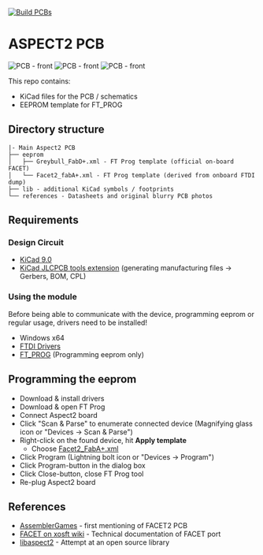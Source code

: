 [![Build PCBs](https://github.com/xboxoneresearch/ASPECT2-PCB/actions/workflows/build_pcbs.yml/badge.svg)](https://github.com/xboxoneresearch/ASPECT2-PCB/actions/workflows/build_pcbs.yml)

# ASPECT2 PCB

![PCB - front](https://xboxoneresearch.github.io/ASPECT2-PCB/3D/FACET-3D_top.png)
![PCB - front](https://xboxoneresearch.github.io/ASPECT2-PCB/3D/FACET-3D_top30deg.png)
![PCB - front](https://xboxoneresearch.github.io/ASPECT2-PCB/3D/FACET-3D_bottom.png)


This repo contains:

* KiCad files for the PCB / schematics
* EEPROM template for FT_PROG

## Directory structure

```text
|- Main Aspect2 PCB
├── eeprom
│   ├── Greybull_FabD+.xml - FT Prog template (official on-board FACET)
│   └── Facet2_fabA+.xml - FT Prog template (derived from onboard FTDI dump)
├── lib - additional KiCad symbols / footprints
└── references - Datasheets and original blurry PCB photos
```

## Requirements

### Design Circuit

* [KiCad 9.0](https://www.kicad.org/download/)
* [KiCad JLCPCB tools extension](https://github.com/Bouni/kicad-jlcpcb-tools) (generating manufacturing files -> Gerbers, BOM, CPL)

### Using the module

Before being able to communicate with the device, programming eeprom or regular usage, drivers need to be installed!

* Windows x64
* [FTDI Drivers](https://ftdichip.com/wp-content/uploads/2021/08/CDM212364_Setup.zip)
* [FT_PROG](https://ftdichip.com/utilities/#ft_prog) (Programming eeprom only)

## Programming the eeprom

* Download & install drivers
* Download & open FT Prog
* Connect Aspect2 board
* Click "Scan & Parse" to enumerate connected device (Magnifying glass icon or "Devices -> Scan & Parse")
* Right-click on the found device, hit **Apply template**
  - Choose [Facet2_FabA+.xml](./eeprom/Facet2_FabA+.xml)
* Click Program (Lightning bolt icon or "Devices -> Program")
* Click Program-button in the dialog box
* Click Close-button, close FT Prog tool
* Re-plug Aspect2 board

## References

- [AssemblerGames](https://web.archive.org/web/20250327165519/https://assemblergames.org/viewtopic.php?p=870129) - first mentioning of FACET2 PCB
- [FACET on xosft wiki](https://xboxoneresearch.github.io/wiki/hardware/facet/) - Technical documentation of FACET port
- [libaspect2](https://github.com/xboxoneresearch/libaspect2) - Attempt at an open source library
